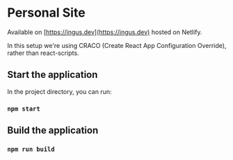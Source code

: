 # Personal Site

Available on [https://ingus.dev](https://ingus.dev) hosted on Netlify.

In this setup we're using CRACO (Create React App Configuration Override), rather than react-scripts.

## Start the application

In the project directory, you can run:

### `npm start`

## Build the application

### `npm run build`
